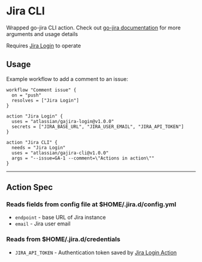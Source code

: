 # Jira CLI
Wrapped go-jira CLI action. Check out [go-jira documentation](https://github.com/Netflix-Skunkworks/go-jira) for more arguments and usage details

Requires [Jira Login](https://github.com/atlassian/gajira-login) to operate

## Usage
Example workflow to add a comment to an issue:
```
workflow "Comment issue" {
  on = "push"
  resolves = ["Jira Login"]
}

action "Jira Login" {
  uses = "atlassian/gajira-login@v1.0.0"
  secrets = ["JIRA_BASE_URL", "JIRA_USER_EMAIL", "JIRA_API_TOKEN"]
}

action "Jira CLI" {
  needs = "Jira Login"
  uses = "atlassian/gajira-cli@v1.0.0"
  args = "--issue=GA-1 --comment=\"Actions in action\""
}
```

----
## Action Spec
### Reads fields from config file at $HOME/.jira.d/config.yml
- `endpoint` - base URL of Jira instance
- `email` - Jira user email

### Reads from $HOME/.jira.d/credentials
- `JIRA_API_TOKEN` - Authentication token saved by [Jira Login Action](https://github.com/atlassian/gajira-login)